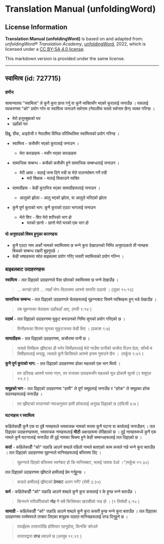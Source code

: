 # Translation Manual (unfoldingWord)

## License Information

**Translation Manual (unfoldingWord)** is based on and adapted from: _unfoldingWord® Translation Academy_, [unfoldingWord](https://unfoldingword.org/utw), 2022, which is licensed under a [CC BY-SA 4.0 license](https://creativecommons.org/licenses/by-sa/4.0/legalcode.en).

This markdown version is provided under the same license.



--------------------------------

## स्वामित्व (id: 727715)

### वर्णन

सामान्यतया "स्वामित्व" ले कुनै कुरा प्राप्त गर्नु वा कुनै व्यक्तिसँग भएको कुरालाई जनाउँछ । यसलाई व्याकरणमा "को" प्रयोग गरेर वा स्वामित्व जनाउने सर्वनाम (नेपालीमा यस्तो सर्वनाम छैन) व्यक्त गरिन्छ ।

* मेरो हजुरबुबाको घर
* उहाँको घर

हिब्रू, ग्रीक, अङ्‍ग्रेजी र नेपालीमा विभिन्न परिस्थितिमा स्वामित्वको प्रयोग गरिन्छ ।

* स्वामित्व \- कसैसँग भएको कुरालाई जनाउन ।

    + मेरा कपडाहरू \- मसँग भएका कपडाहरू
* सामाजिक सम्बन्ध \- कसैको कसैसँग हुने सामाजिक सम्बन्धलाई जनाउन ।

    + मेरी आमा \- मलाई जन्म दिने स्त्री वा मेरो पालनपोषण गर्ने स्त्री
        + मरो शिक्षक \- मलाई सिकाउने व्यक्ति
* सामाग्रीहरू \- केही कुराभित्र भएका सामाग्रीहरूलाई जनाउन ।

    + आलुको झोला \- आलु भएको झोला, वा आलुले भरिएको झोला
* कुनै पूर्ण कुराको भाग: कुनै कुराको एउटा भागलाई जनाउन

    + मेरो शिर \- शिर मेरो शरीरको भाग हो
        + घरको छानो \- छानो मेरो घरको एक भाग हो

#### यो अनुवादको विषय हुनुका कारणहरू

* कुनै एउटा नाम अर्को नामको स्वामित्वमा छ भन्‍ने कुरा देखाउनको निम्ति अनुवादकले ती नामहरू बिचको सम्बन्ध राम्ररी बुझ्नुपर्छ ।
* केही भाषाहरूमा स्रोत बाइबलमा प्रयोग गरिए जसरी स्वामित्वको प्रयोग गरिन्‍न ।

### बाइबलबाट उदाहरणहरू

**स्वामित्व** \- तल दिइएको उदाहरणले पैसा छोराको स्वामित्वमा छ भन्‍ने देखाउँछ ।

> … कान्‍छो छोरो ... त्‍यहाँ भोग\-विलासमा आफ्‍नो सम्‍पत्ति उडायो । (लूका १५:१३)

**सामाजिक सम्बन्ध** \- तल दिइएको उदाहरणले चेलाहरूलाई यूहन्‍नाबाट सिक्‍ने व्यक्तिहरू हुन् भन्ने देखाउँछ ।

> तब यूहन्‍नाका चेलाहरू उहाँकहाँ आए, (मत्ती ९:१४ )

**पदार्थ** \- तल दिइएको उदाहरणमा मुकुट बनाउनको निम्ति सुनको प्रयोग गरिएको छ ।

> तिनीहरूका शिरमा सुनका मुकुटजस्‍ता केही थिए । (प्रकाश ९:७)

**सामाग्रीहरू** \- तल दिइएको उदाहरणमा, कचौरामा पानी छ ।

> जसले तिमीहरू ख्रीष्‍टका हौ भनेर तिमीहरूलाई मेरो नाउँमा पानीको कचौरा पिउन देला, साँच्‍चै म तिमीहरूलाई भन्‍दछु, त्‍यसले कुनै किसिमले आफ्‍नो इनाम गुमाउने छैन । ‍ (मर्कूस ९:४१ )

**कुनै पूर्ण कुराको भाग:** \- तल दिइएको उदाहरणमा ढोका महलको एक भाग थियो ।

> तर उरियाह आफ्‍नो घरमा गएन, तर राजाका दासहरूसँग महलको मूल ढोकामै सुत्‍यो (२ शमुएल ११:९ )

**समूहको भाग** \- तल दिइएको उदाहरणमा "हामी" ले पूर्ण समूहलाई जनाउँछ र "हरेक" ले समूहका हरेक सदस्यहरूलाई जनाउँछ ।

> तर ख्रीष्‍टको वरदानको नापअनुसार हामी हरेकलाई अनुग्रह दिइएको छ (एफिसी ४:७ )

#### घटनाहरू र स्वामित्व

कहिलेकाहीँ कुनै एक वा दुबै नामहरूले भाववाचक नामको रूपमा कुनै घटना वा कार्यलाई जनाउँछन् । तल दिइएका उदाहरणहरूमा, भाववाचक नामहरूलाई **मोटो** अक्षरहरूमा लेखिएको छ । दुई नामहरूमध्ये कुनै एक नामले कुनै घटनालाई जनाउँदा ती दुई नामका बिचमा हुने केही सम्बन्धहरूलाई तल दिइएको छ ।

**कर्ता** \- कहिलेकाहीँ "को" पछाडि आउने शब्दले पहिलो नामले बताएको काम कसले गर्छ भन्‍ने कुरा बताउँछ । तल दिइएको उदाहरणमा यूहन्‍नाले मानिसहरूलाई बप्तिस्मा दिए ।

> यूहन्‍नाले दिएको बप्‍तिस्‍मा स्‍वर्गबाट हो कि मानिसबाट, मलाई जवाफ देओ ।”(मर्कूस ११:३०)

तल दिइएको उदाहरणमा ख्रीष्टले हामीलाई प्रेम गर्नुहुन्छ ।

> कसले हामीलाई ख्रीष्‍टको **प्रेमबाट** अलग गर्ने? (रोमी ३:३५)

**कर्म** \- कहिलेकाहीँ "को" पछाडि आउने शब्दले कुनै कुरा कसलाई र के हुन्छ भन्‍ने बताउँछ ।

> किनभने रुपियाँपैसाको **मोह** नै सबै किसिमका खराबीको जड हो । (१ तिमोथी ६:१० )

**सामाग्री** \- कहिलेकाहीँ "को" पछाडि आउने शब्दले कुनै कुरा कसरी हुन्छ भन्‍ने कुरा बताउँछ । तल दिइएका उदाहरणमा परमेश्‍वरले तरबार लिएका शत्रुहरू पठाएर मानिसहरूलाई दण्ड दिनुहुने छ ।

> तपाईंहरू तरवारदेखि होशियार रहनुहोस्, किनकि क्रोधले
> 
> तरवारद्वारा **दण्‍ड** ल्‍याउने छ (अय्यूब १९:२९ )


